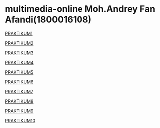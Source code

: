 <!DOCTYPE html>
<html>
<body>

<h1>multimedia-online Moh.Andrey Fan Afandi(1800016108)</h1>

<p><a href="projek.html">PRAKTIKUM1</a></p>
<p><a href="Praktikum 2.html">PRAKTIKUM2</a></p>
<p><a href="Praktikum3.html">PRAKTIKUM3</a></p>
<p><a href="">PRAKTIKUM4</a></p>
<p><a href="">PRAKTIKUM5</a></p>
<p><a href="">PRAKTIKUM6</a></p>
<p><a href="">PRAKTIKUM7</a></p>
<p><a href="">PRAKTIKUM8</a></p>
<p><a href="">PRAKTIKUM9</a></p>
<p><a href="">PRAKTIKUM10</a></p>




</body>
</html>
